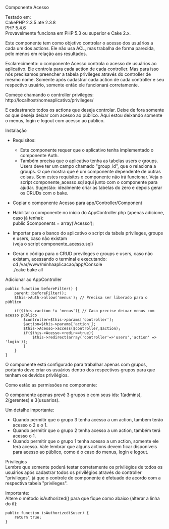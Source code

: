 Componente Acesso

Testado em:<br>
CakePHP 2.3.5 até 2.3.8<br>
PHP 5.4.6<br>
Provavelmente funciona em PHP 5.3 ou superior e Cake 2.x.<br>

Este componente tem como objetivo controlar o acesso dos usuários a cada um dos actions.
Ele não usa ACL, mas trabalha de forma parecida, pelo menos em relação aos resultados.

Esclarecimento: o componente Acesso controla o acesso de usuários ao aplicativo. Ele controla para cada action de cada controller. Mas para isso nós precisamos preencher a tabela privileges através do controller de mesmo nome. Somente após cadastrar cada action de cada controller e seu respectivo usuário, somente então ele funcionará corretamente.

Começe chamando o controller privileges:
http://localhost/nomeaplicativo/privileges/

E cadastrando todos os actions que deseja controlar. Deixe de fora somente os que deseja deixar com acesso ao público. Aqui estou deixando somente o menus, login e logout com acesso ao público.

Instalação

- Requisitos:
	- Este componente requer que o aplicativo tenha implementado o componente Auth.
	- Também precisa que o aplicativo tenha as tabelas users e groups. Users deve ter um campo chamado
	 "group_id", que o relaciona a groups. O que mostra que é um componente dependente de outras coisas.
	Sem estes requisitos o componente não irá funcionar. Veja o script componente_acesso.sql
	 aqui junto com o componente para ajudar.
	Sugestão: idealmente criar as tabelas do zero e depois gerar os CRUDs com o bake.

- Copiar o componente Acesso para app/Controller/Component

- Habilitar o componente no início do AppController.php (apenas adicione, caso já tenha):<br>
	public $components = array('Acesso');

- Importar para o banco do aplicativo o script da tabela privileges, groups e users, caso não existam<br> 
	(veja o script componente_acesso.sql)

- Gerar o código para o CRUD previleges e groups e users, caso não existam, acessando o terminal e executando:<br>
cd /var/www/minhaaplicacao/app/Console<br>
./cake bake all<br>

Adicionar ao AppController<br>

	public function beforeFilter() {
		parent::beforeFilter();
		$this->Auth->allow('menus'); // Precisa ser liberado para o público

		if($this->action != 'menus'){ // Caso precise deixar menus com acesso público
			$controller=$this->params['controller'];
			$action=$this->params['action'];
			$this->Acesso->access($controller,$action);
			if($this->Acesso->redir==true){
				$this->redirect(array('controller'=>'users','action' => 'login'));
			}
		}
	}

O componente está configurado para trabalhar apenas com grupos, portanto deve criar os usuários dentro dos respectivos grupos para que tenham os devidos privilégios.

Como estão as permissões no componente:

O componente apenas prevê 3 grupos e com seus ids: 1(admins), 2(gerentes) e 3(usuarios).

Um detalhe importante:
- Quando permitir que o grupo 3 tenha acesso a um action, também terão acesso o 2 e o 1.
- Quando permitir que o grupo 2 tenha acesso a um action, também terá acesso o 1.
- Quando permitir que o grupo 1 tenha acesso a um action, somente ele terá acesso.
Vale lembrar que alguns actions devem ficar disponíveis para acesso ao público, como é o caso do menus, login e logout.

Privilégios<br>
Lembre que somente poderá testar corretamente os privilégios de todos os usuários após cadastrar todos os privilégios através do controller "privileges", já que o controle do componente é efetuado de acordo com a respectiva tabela "privileges".

Importante:<br>
Altere o método isAuthorized() para que fique como abaixo (alterar a linha do if):<br>

	public function isAuthorized($user) {
	    return true;
	}

